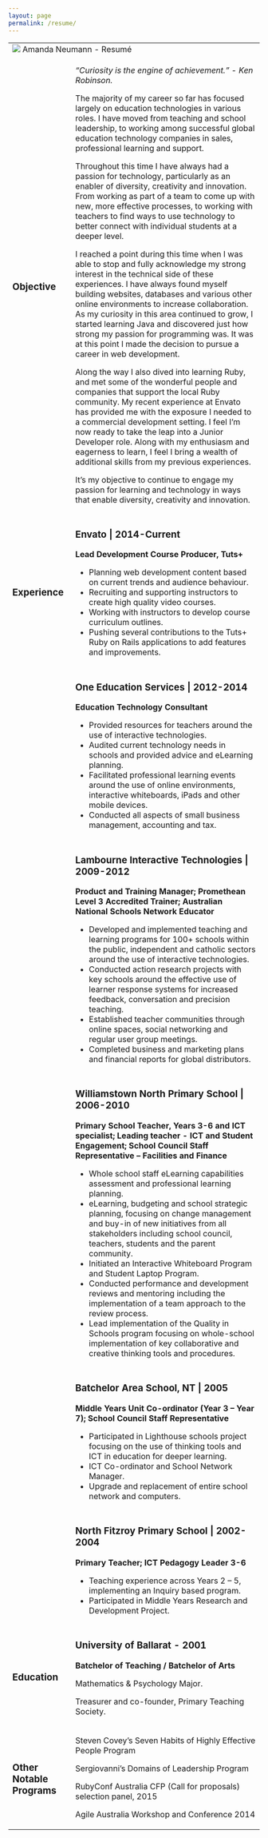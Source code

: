 ```yaml
---
layout: page
permalink: /resume/
---
```


<div>
    <table class="resume">
        <tr  class="resume-heading">
            <td colspan="2">
            <img class="profile-small" src="{{ site.base_url }}/images/amanda.jpeg"/>
              Amanda Neumann - Resumé
            </td>
        </tr>
        <tr>
            <td class="section-heading">
                <h3>
                Objective
                </h3>
            </td>
            <td class="resume-text">
                <em><p>“Curiosity is the engine of achievement.” - Ken Robinson.
                </p>
                </em>
                <p>The majority of my career so far has focused largely on education technologies in various roles. I have moved from teaching and school leadership, to working among successful global education technology companies in sales, professional learning and support.</p>
                <p>Throughout this time I have always had a passion for technology, particularly as an enabler of diversity, creativity and innovation. From working as part of a team to come up with new, more effective processes, to working with teachers to find ways to use technology to better connect with individual students at a deeper level.</p>
                <p>I reached a point during this time when I was able to stop and fully acknowledge my strong interest in the technical side of these experiences. I have always found myself building websites, databases and various other online environments to increase collaboration. As my curiosity in this area continued to grow, I started learning Java and discovered just how strong my passion for programming was. It was at this point I made the decision to pursue a career in web development.</p>
                <p>Along the way I also dived into learning Ruby, and met some of the wonderful people and companies that support the local Ruby community. My recent experience at Envato has provided me with the exposure I needed to a commercial development setting. I feel I’m now ready to take the leap into a Junior Developer role. Along with my enthusiasm and eagerness to learn, I feel I bring a wealth of additional skills from my previous experiences.</p>
                <p>It’s my objective to continue to engage my passion for learning and technology in ways that enable diversity, creativity and innovation.</p>
            </td>
        </tr>
        <tr>
            <td class="section-heading">
                <h3>
                Experience
                </h3>
            </td>
            <td class="resume-text">
                <h3>
                  Envato | 2014-Current
                </h3>
                <strong>Lead Development Course Producer, Tuts+</strong>
                <p>
                  <ul>
                    <li>Planning web development content based on current trends and audience behaviour.</li>
                    <li>Recruiting and supporting instructors to create high quality video courses.</li>
                    <li>Working with instructors to develop course curriculum outlines.</li>
                    <li>Pushing several contributions to the Tuts+ Ruby on Rails applications to add features and improvements.</li>
                  </ul>
                </p>
            </td>
        </tr>
        <tr>
            <td class="section-heading">
            </td>
            <td class="resume-text">
                <h3>
                  One Education Services | 2012-2014
                </h3>
                <strong>Education Technology Consultant</strong>
                <p>
                  <ul>
                    <li>
                    Provided resources for teachers around the use of interactive technologies.
                    </li>
                    <li>
                    Audited current technology needs in schools and provided advice and eLearning planning.
                    </li>
                    <li>
                    Facilitated professional learning events around the use of online environments, interactive whiteboards, iPads and other mobile devices.
                    </li>
                    <li>
                    Conducted all aspects of small business management, accounting and tax.
                    </li>
                  </ul>
                </p>
            </td>
        </tr>
        <tr>
            <td class="section-heading">
            </td>
            <td class="resume-text">
                <h3>
                  Lambourne Interactive Technologies  |  2009-2012
                </h3>
                <strong>
                Product and Training Manager; Promethean Level 3 Accredited Trainer; Australian National Schools Network Educator
                </strong>
                <p>
                  <ul>
                    <li>
                    Developed and implemented teaching and learning programs for 100+ schools within the public, independent and catholic sectors around the use of interactive technologies.
                    </li>
                    <li>
                    Conducted action research projects with key schools around the effective use of learner response systems for increased feedback, conversation and precision teaching.
                    </li>
                    <li>
                    Established teacher communities through online spaces, social networking and regular user group meetings.
                    </li>
                    <li>
                    Completed business and marketing plans and financial reports for global distributors.
                    </li>
                  </ul>
                </p>
            </td>
        </tr>
        <tr>
            <td class="section-heading">
            </td>
            <td class="resume-text">
                <h3>
                Williamstown North Primary School  |  2006-2010
                </h3>
                <strong>
                Primary School Teacher, Years 3-6 and ICT specialist; Leading teacher - ICT and Student Engagement; School Council Staff Representative – Facilities and Finance
                </strong>
                <p>
                  <ul>
                    <li>
                    Whole school staff eLearning capabilities assessment and professional learning planning.
                    </li>
                    <li>
                    eLearning, budgeting and school strategic planning, focusing on change management and buy-in of new initiatives from all stakeholders including school council, teachers, students and the parent community.
                    </li>
                    <li>
                    Initiated an Interactive Whiteboard Program and Student Laptop Program.
                    </li>
                    <li>
                    Conducted performance and development reviews and mentoring including the implementation of a team approach to the review process.
                    </li>
                    <li>
                    Lead implementation of the Quality in Schools program focusing on whole-school implementation of key collaborative and creative thinking tools and procedures.
                    </li>
                  </ul>
                </p>
            </td>
        </tr>
        <tr>
            <td class="section-heading">
            </td>
            <td class="resume-text">
                <h3>
                Batchelor Area School, NT  | 2005
                </h3>
                <strong>
                Middle Years Unit Co-ordinator (Year 3 – Year 7); School Council Staff Representative
                </strong>
                <p>
                  <ul>
                    <li>
                    Participated in Lighthouse schools project focusing on the use of thinking tools and ICT in education for deeper learning.
                    </li>
                    <li>
                    ICT Co-ordinator and School Network Manager.
                    </li>
                    <li>
                    Upgrade and replacement of entire school network and computers.
                    </li>
                  </ul>
                </p>
            </td>
        </tr>
        <tr>
            <td class="section-heading">
            </td>
            <td class="resume-text">
                <h3>
                North Fitzroy Primary School  |  2002-2004
                </h3>
                <strong>
                Primary Teacher; ICT Pedagogy Leader 3-6
                </strong>
                <p>
                  <ul>
                    <li>
                    Teaching experience across Years 2 – 5, implementing an Inquiry based program.
                    </li>
                    <li>Participated in Middle Years Research and Development Project.</li>
                  </ul>
                </p>
            </td>
        </tr>
        <tr>
            <td class="section-heading">
            <h3>
            Education
            </h3>
            </td>
            <td class="resume-text">
            <h3>
            University of Ballarat - 2001
            </h3>
            <strong>Batchelor of Teaching / Batchelor of Arts </strong>
            <p>Mathematics & Psychology Major. </p>
            <p>Treasurer and co-founder, Primary Teaching Society.</p>
            </td>
        </tr>
        <tr>
            <td class="section-heading">
            <h3>
            Other Notable Programs
            </h3>
            </td>
            <td class="resume-text">
                <p>Steven Covey’s Seven Habits of Highly Effective People Program </p>
                <p>Sergiovanni’s Domains of Leadership Program </p>
                <p>RubyConf Australia CFP (Call for proposals) selection panel, 2015 </p>
                <p>Agile Australia Workshop and Conference 2014</p>
            </td>
        </tr>
    </table>
</div>


